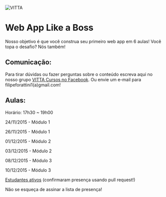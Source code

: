 ![VITTA](https://fbcdn-sphotos-b-a.akamaihd.net/hphotos-ak-xpf1/v/t1.0-9/10409097_1273400802685225_6047145554454054238_n.jpg?oh=98d643ea3ea062849f87b5cf1afe21e2&oe=56D5A070&__gda__=1458486351_bb3658cd6449766ba99e88280fdfe9c1 "VITTA")

# Web App Like a Boss

Nosso objetivo é que você construa seu primeiro web app em 6 aulas! Você topa o desafio? Nós também!

## Comunicação:
Para tirar dúvidas ou fazer perguntas sobre o conteúdo escreva aqui no nosso grupo [VITTA Cursos no Facebook](https://www.facebook.com/groups/480387735467314/481360138703407/).
Ou envie um e-mail para filipeforattini1(a)gmail.com!

## Aulas:

Horário: 17h30 ~ 19h00

24/11/2015 - Módulo 1

26/11/2015 - Módulo 1

01/12/2015 - Módulo 2

03/12/2015 - Módulo 2

08/12/2015 - Módulo 3

10/12/2015 - Módulo 3


[Estudantes ativos](https://github.com/vitta-health/vitta-cursos/network/members)
(confirmaram presença usando pull request!)

Não se esqueça de assinar a lista de presença!
